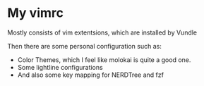 My vimrc
====

Mostly consists of vim extentsions, which are installed by Vundle

Then there are some personal configuration such as:

* Color Themes, which I feel like molokai is quite a good one.
* Some lightline configurations
* And also some key mapping for NERDTree and fzf

